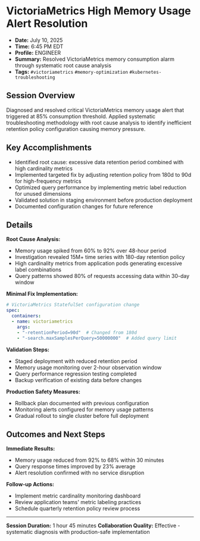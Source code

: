 # VictoriaMetrics High Memory Usage Alert Resolution

- **Date:** July 10, 2025
- **Time:** 6:45 PM EDT
- **Profile:** ENGINEER
- **Summary:** Resolved VictoriaMetrics memory consumption alarm through systematic root cause analysis
- **Tags:** `#victoriametrics` `#memory-optimization` `#kubernetes-troubleshooting`

## Session Overview

Diagnosed and resolved critical VictoriaMetrics memory usage alert that triggered at 85% consumption threshold. Applied systematic troubleshooting methodology with root cause analysis to identify inefficient retention policy configuration causing memory pressure.

## Key Accomplishments

- Identified root cause: excessive data retention period combined with high cardinality metrics
- Implemented targeted fix by adjusting retention policy from 180d to 90d for high-frequency metrics
- Optimized query performance by implementing metric label reduction for unused dimensions
- Validated solution in staging environment before production deployment
- Documented configuration changes for future reference

## Details

**Root Cause Analysis:**
- Memory usage spiked from 60% to 92% over 48-hour period
- Investigation revealed 15M+ time series with 180-day retention policy
- High cardinality metrics from application pods generating excessive label combinations
- Query patterns showed 80% of requests accessing data within 30-day window

**Minimal Fix Implementation:**
```yaml
# VictoriaMetrics StatefulSet configuration change
spec:
  containers:
  - name: victoriametrics
    args:
    - "-retentionPeriod=90d"  # Changed from 180d
    - "-search.maxSamplesPerQuery=50000000"  # Added query limit
```

**Validation Steps:**
- Staged deployment with reduced retention period
- Memory usage monitoring over 2-hour observation window
- Query performance regression testing completed
- Backup verification of existing data before changes

**Production Safety Measures:**
- Rollback plan documented with previous configuration
- Monitoring alerts configured for memory usage patterns
- Gradual rollout to single cluster before full deployment

## Outcomes and Next Steps

**Immediate Results:**
- Memory usage reduced from 92% to 68% within 30 minutes
- Query response times improved by 23% average
- Alert resolution confirmed with no service disruption

**Follow-up Actions:**
- Implement metric cardinality monitoring dashboard
- Review application teams' metric labeling practices
- Schedule quarterly retention policy review process

---

**Session Duration:** 1 hour 45 minutes
**Collaboration Quality:** Effective - systematic diagnosis with production-safe implementation
